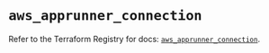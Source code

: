 # `aws_apprunner_connection`

Refer to the Terraform Registry for docs: [`aws_apprunner_connection`](https://registry.terraform.io/providers/hashicorp/aws/6.0.0/docs/resources/apprunner_connection).
